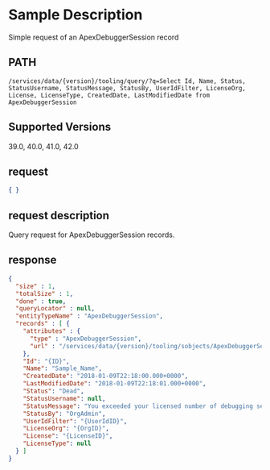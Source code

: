 # Sample Description
Simple request of an ApexDebuggerSession record

## PATH
```
/services/data/{version}/tooling/query/?q=Select Id, Name, Status, StatusUsername, StatusMessage, StatusBy, UserIdFilter, LicenseOrg, License, LicenseType, CreatedDate, LastModifiedDate from ApexDebuggerSession
```
## Supported Versions
39.0, 40.0, 41.0, 42.0

## request
```json
{ }
```

## request description
Query request for ApexDebuggerSession records.

## response
```json
{
  "size" : 1,
  "totalSize" : 1,
  "done" : true,
  "queryLocator" : null,
  "entityTypeName" : "ApexDebuggerSession",
  "records" : [ {
    "attributes" : {
      "type" : "ApexDebuggerSession",
      "url" : "/services/data/{version}/tooling/sobjects/ApexDebuggerSession/{ID}"
    },
    "Id": "{ID}",
    "Name": "Sample_Name",
    "CreatedDate": "2018-01-09T22:18:00.000+0000",
    "LastModifiedDate": "2018-01-09T22:18:01.000+0000",
    "Status": "Dead",
    "StatusUsername": null,
    "StatusMessage": "You exceeded your licensed number of debugging sessions. Please end other sessions or purchase more.",
    "StatusBy": "OrgAdmin",
    "UserIdFilter": "{UserIdID}",
    "LicenseOrg": "{OrgID}",
    "License": "{LicenseID}",
    "LicenseType": null
  } ]
}
```
